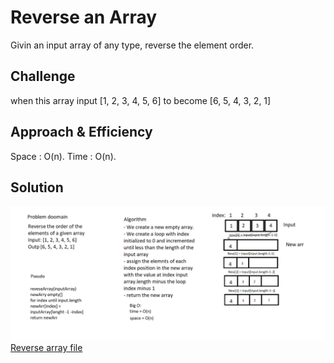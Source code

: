 # Reverse an Array
<!-- Short summary or background information -->
Givin an input array of any type, reverse the element order.

## Challenge
<!-- Description of the challenge -->
when this array input [1, 2, 3, 4, 5, 6]  to become [6, 5, 4, 3, 2, 1]

## Approach & Efficiency
<!-- What approach did you take? Why? What is the Big O space/time for this approach? -->
Space : O(n).
Time : O(n).

## Solution
<!-- Embedded whiteboard image -->
![challenge Whiteboard](../../../../assets/reverseArra.png)
[Reverse array file](reverse-arrays.js)
